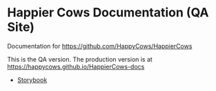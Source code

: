 ---
---

# Happier Cows Documentation (QA Site)

Documentation for <https://github.com/HappyCows/HappierCows>

This is the QA version.  The production version is at <https://happycows.github.io/HappierCows-docs>

* [Storybook](/storybook)
